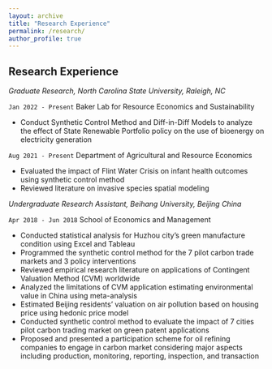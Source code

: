 ```yaml
---
layout: archive
title: "Research Experience"
permalink: /research/
author_profile: true
---
```



## Research Experience

*Graduate Research, North Carolina State University, Raleigh, NC*

`Jan 2022 - Present` Baker Lab for Resource Economics and Sustainability 
* Conduct Synthetic Control Method and Diff-in-Diff Models to analyze the effect of State Renewable Portfolio policy on the use of bioenergy on electricity generation

`Aug 2021 - Present` Department of Agricultural and Resource Economics
* Evaluated the impact of Flint Water Crisis on infant health outcomes using synthetic control method
* Reviewed literature on invasive species spatial modeling

*Undergraduate Research Assistant, Beihang University, Beijing China*

`Apr 2018 - Jun 2018` School of Economics and Management
* Conducted statistical analysis for Huzhou city’s green manufacture condition using Excel and Tableau 	
* Programmed the synthetic control method for the 7 pilot carbon trade markets and 3 policy interventions 
* Reviewed empirical research literature on applications of Contingent Valuation Method (CVM) worldwide
* Analyzed the limitations of CVM application estimating environmental value in China using meta-analysis
* Estimated Beijing residents’ valuation on air pollution based on housing price using hedonic price model	
* Conducted synthetic control method to evaluate the impact of 7 cities pilot carbon trading market on green patent applications
* Proposed and presented a participation scheme for oil refining companies to engage in carbon market considering major aspects including production, monitoring, reporting, inspection, and transaction



